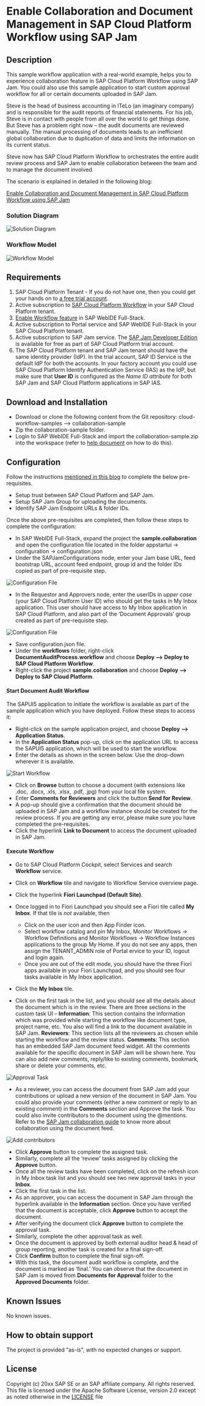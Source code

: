 # Enable Collaboration and Document Management in SAP Cloud Platform Workflow using SAP Jam

## Description
This sample workflow application with a real-world example, helps you to experience collaboration feature in SAP Cloud Platform Workflow using SAP Jam. You could also use this sample application to start custom approval workflow for all or certain documents uploaded in SAP Jam.

Steve is the head of business accounting in ITeLo (an imaginary company) and is responsible for the audit reports of financial statements. For his job, Steve is in contact with people from all over the world to get things done. But Steve has a problem right now – the audit documents are reviewed manually. The manual processing of documents leads to an inefficient global collaboration due to duplication of data and limits the information on its current status.

Steve now has SAP Cloud Platform Workflow to orchestrates the entire audit review process and SAP Jam to enable collaboration between the team and to manage the document involved.

The scenario is explained in detailed in the following blog:

[Enable Collaboration and Document Management in SAP Cloud Platform Workflow using SAP Jam](https://blogs.sap.com/2018/05/03/enable-collaboration-and-document-management-in-sap-cloud-platform-workflow-using-sap-jam/)

### Solution Diagram

![Solution Diagram](https://blogs.sap.com/wp-content/uploads/2018/05/Solution-Diagram.png)

### Workflow Model
![Workflow Model](https://blogs.sap.com/wp-content/uploads/2018/05/WorkflowModel.jpg)

## Requirements
1. SAP Cloud Platform Tenant -  If you do not have one, then you could get your hands on to [a free trial account](http://cloudplatform.sap.com/try.html).
2. Active subscription to [SAP Cloud Platform Workflow](https://www.sap.com/developer/tutorials/cp-workflow-getting-started.html) in your SAP Cloud Platform tenant.
3. [Enable Workflow feature](https://help.sap.com/viewer/f85276c5069a429fa37d1cd352785c25/Cloud/en-US/07adfa6d819a42e9966e63de1a654de4.html) in SAP WebIDE Full-Stack.
4. Active subscription to Portal service and SAP WebIDE Full-Stack in your SAP Cloud Platform tenant.
5. Active subscription to SAP Jam service. The [SAP Jam Developer Edition](https://help.sap.com/viewer/u_collaboration_dev_help/b0d33e22661a44699b163baafb17c9d7.html) is available for free as part of SAP Cloud Platform trial account.
6. The SAP Cloud Platform tenant and SAP Jam tenant should have the same identity provider (IdP). In the trial account, SAP ID Service is the default IdP for both the accounts. In your factory account you could use SAP Cloud Platform Identify Authentication Service (IAS) as the IdP, but make sure that **User ID** is configured as the *Name ID attribute* for both SAP Jam and SAP Cloud Platform applications in SAP IAS.

## Download and Installation
- Download or clone the following content from the Git repository:
cloud-workflow-samples --> collaboration-sample
- Zip the collaboration-sample folder.
- Login to SAP WebIDE Full-Stack and import the collaboration-sample.zip into the workspace (refer to  [help document](https://help.hana.ondemand.com/webide/frameset.htm?344e8c91e33b4ae8b4032709c45776a3.html) on how to do this).

## Configuration
Follow the instructions [mentioned in this blog](https://blogs.sap.com/2018/06/18/pre-requisite-for-sap-cloud-platform-workflow-with-sap-jam-sample-application/) to complete the below pre-requisites.
-  Setup trust between SAP Cloud Platform and SAP Jam.
-  Setup SAP Jam Group for uploading the documents.
-  Identify SAP Jam Endpoint URLs & folder IDs.

Once the above pre-requisites are completed, then follow these steps to complete the configuration:
- In SAP WebIDE Full-Stack, expand the project the **sample.collaboration** and open the configuration file located in the folder appstartui -> configuration -> configuration.json
- Under the SAPJamConfigurations node, enter your Jam base URL, feed bootstrap URL, account feed endpoint, group id and the folder IDs copied as part of pre-requisite step.

![Configuration File](https://blogs.sap.com/wp-content/uploads/2018/06/39.jpg)

- In the Requestor and Approvers node, enter the userIDs in *upper case* (your SAP Cloud Platform User ID) who should get the tasks in My Inbox application. This user should have access to My Inbox application in SAP Cloud Platform, and also part of the ‘Document Approvals’ group created as part of pre-requisite step.

![Configuration File](https://blogs.sap.com/wp-content/uploads/2018/06/40.jpg)

- Save configuration.json file.
- Under the **workflows** folder, right-click **DocumentAuditProcess.workflow** and choose **Deploy --> Deploy to SAP Cloud Platform Workflow**.
- Right-click the project **sample.collaboration** and choose **Deploy --> Deploy to SAP Cloud Platform**.

#### Start Document Audit Workflow
The SAPUI5 application to initiate the workflow is available as part of the sample application which you have deployed. Follow these steps to access it:
- Right-click on the sample application project, and choose **Deploy --> Application Status**.
- In the **Application Status** pop-up, click on the application URL to access the SAPUI5 application, which will be used to start the workflow.
- Enter the details as shown in the screen below. Use the drop-down wherever it is available.

![Start Workflow](https://blogs.sap.com/wp-content/uploads/2018/06/23-1.png)

- Click on **Browse** button to choose a document (with extensions like .doc, .docx, .xls, .xlsx, .pdf, .jpg) from your local file system.
- Enter **Comments for Reviewers** and click the button **Send for Review**.
- A pop-up should give a confirmation that the document should be uploaded in SAP Jam and a workflow instance should be created for the review process. If you are getting any error, please make sure you have completed the pre-requisites.
- Click the hyperlink **Link to Document** to access the document uploaded in SAP Jam.

#### Execute Workflow
- Go to SAP Cloud Platform Cockpit, select Services and search **Workflow**  service.
- Click on **Workflow**  tile and navigate to Workflow Service overview page.
- Click the hyperlink **Fiori Launchpad (Default Site)**.
- Once logged in to Fiori Launchpad you should see a Fiori tile called **My Inbox**. If that tile is *not* available, then 

	- Click on the user icon and then App Finder icon.
	- Select workflow catalog and pin My Inbox, Monitor Workflows -> Workflow Definitions and Monitor Workflows -> Workflow Instances applications to the group My Home. If you do not see any apps, then assign the TENANT_ADMIN role of Portal ervice to your ID, logout and login again. 
	- Once you are out of the edit mode, you should have the three Fiori apps available in your Fiori Launchpad, and you should see four tasks available in My Inbox application.

- Click the **My Inbox** tile.
- Click on the first task in the list, and you should see all the details about the document which is in the review. There are three sections in the custom task UI –
**Information**: This section contains the information which was provided while starting the workflow like document type, project name, etc. You also will find a link to the document available in SAP Jam.
**Reviewers**: This section lists all the reviewers as chosen while starting the workflow and the review status.
**Comments**: This section has an embedded SAP Jam document feed widget. All the comments available for the specific document in SAP Jam will be shown here. You can also add new comments, reply/like to existing comments, bookmark, share or delete your comments, etc.

![Approval Task](https://blogs.sap.com/wp-content/uploads/2018/06/32.png)

- As a reviewer, you can access the document from SAP Jam add your contributions or upload a new version of the document in SAP Jam. You could also provide your comments (either a new comment or reply to an existing comment) in the **Comments** section and Approve the task. You could also invite contributors to the document using the @mentions. Refer to the [SAP Jam collaboration guide](https://help.sap.com/user_guide/sap_jam_user_guide.pdf) to know more about collaboration using the document feed.

![Add contributors](https://blogs.sap.com/wp-content/uploads/2018/05/4-2.png)

- Click **Approve** button to complete the assigned task.
- Similarly, complete all the ‘review’ tasks assigned by clicking the **Approve** button.
- Once all the review tasks have been completed, click on the refresh icon in My Inbox task list and you should see two new approval tasks in your  **Inbox**.
- Click the first task in the list.
- As an approver, you can access the document in SAP Jam through the hyperlink available in the **Information** section. Once you have verified that the document is acceptable, click **Approve** button to accept the document.
- After verifying the document click **Approve** button to complete the approval task.
- Similarly, complete the other approval task as well.
- Once the document is approved by both external auditor head & head of group reporting, another task is created for a final sign-off.
- Click **Confirm** button to complete the final sign-off.
- With this task, the document audit workflow is complete, and the document is marked as ‘final.’ You can observe that the document in SAP Jam is moved from **Documents for Approval** folder to the **Approved Documents** folder.

## Known Issues
No known issues.

## How to obtain support
The project is provided "as-is", with no expected changes or support.

## License
Copyright (c) 20xx SAP SE or an SAP affiliate company. All rights reserved. This file is licensed under the Apache Software License, version 2.0 except as noted otherwise in the [LICENSE](https://github.com/SAP-samples/fsm-extension-sample/blob/master/LICENSE) file
